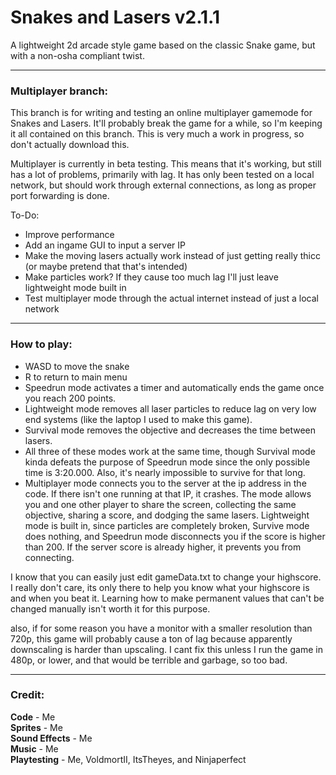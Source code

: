 # Snakes and Lasers v2.1.1
A lightweight 2d arcade style game based on the classic Snake game, but with a non-osha compliant twist.

---

### Multiplayer branch:
This branch is for writing and testing an online multiplayer gamemode for Snakes and Lasers. It'll probably break the game for a while, so I'm keeping it all contained on this branch. This is very much a work in progress, so don't actually download this.

Multiplayer is currently in beta testing. This means that it's working, but still has a lot of problems, primarily with lag. It has only been tested on a local network, but should work through external connections, as long as proper port forwarding is done.

To-Do:
 - Improve performance
 - Add an ingame GUI to input a server IP
 - Make the moving lasers actually work instead of just getting really thicc (or maybe pretend that that's intended)
 - Make particles work? If they cause too much lag I'll just leave lightweight mode built in
 - Test multiplayer mode through the actual internet instead of just a local network

---

### How to play:   
 - WASD to move the snake   
 - R to return to main menu   
 - Speedrun mode activates a timer and automatically ends the game once you reach 200 points.   
 - Lightweight mode removes all laser particles to reduce lag on very low end systems (like the laptop I used to make this game).   
 - Survival mode removes the objective and decreases the time between lasers.   
 - All three of these modes work at the same time, though Survival mode kinda defeats the purpose of Speedrun mode since the only possible time is 3:20.000. Also, it's nearly impossible to survive for that long.   
 - Multiplayer mode connects you to the server at the ip address in the code. If there isn't one running at that IP, it crashes. The mode allows you and one other player to share the screen, collecting the same objective, sharing a score, and dodging the same lasers. Lightweight mode is built in, since particles are completely broken, Survive mode does nothing, and Speedrun mode disconnects you if the score is higher than 200. If the server score is already higher, it prevents you from connecting.

I know that you can easily just edit gameData.txt to change your highscore. I really don't care, its only
there to help you know what your highscore is and when you beat it. Learning how to make permanent values that can't be changed manually isn't worth it for this purpose.

also, if for some reason you have a monitor with a smaller resolution than 720p, this game will probably cause a ton of lag because apparently downscaling is harder than upscaling. I cant fix this unless I run the game in 480p, or lower, and that would be terrible and garbage, so too bad.

---

### Credit:   
**Code** - Me   
**Sprites** - Me   
**Sound Effects** - Me   
**Music** - Me   
**Playtesting** - Me, VoldmortII, ItsTheyes, and Ninjaperfect   
